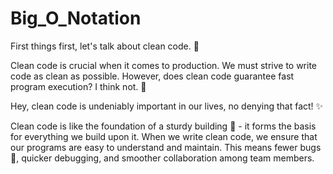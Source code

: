 # Big_O_Notation

First things first, let's talk about clean code. 🌟

Clean code is crucial when it comes to production. We must strive to write code as clean as possible. However, does clean code guarantee fast program execution? I think not. 🤔

Hey, clean code is undeniably important in our lives, no denying that fact! ✨

Clean code is like the foundation of a sturdy building 🏢 - it forms the basis for everything we build upon it. When we write clean code, we ensure that our programs are easy to understand and maintain. This means fewer bugs 🐛, quicker debugging, and smoother collaboration among team members.
